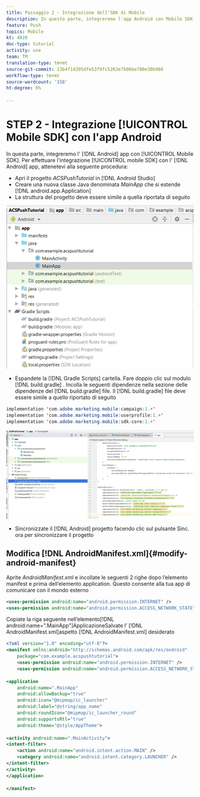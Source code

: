 ```yaml
---
title: Passaggio 2 - Integrazione dell'SDK di Mobile
description: In questa parte, integreremo l'app Android con Mobile SDK. Per integrare l’SDK per dispositivi mobili con l’app Android
feature: Push
topics: Mobile
kt: 4826
doc-type: tutorial
activity: use
team: TM
translation-type: tm+mt
source-git-commit: 13b4f1d395dfe53f9fc5263e7b06be700e30b986
workflow-type: tm+mt
source-wordcount: '158'
ht-degree: 0%

---
```


# STEP 2 - Integrazione [!UICONTROL Mobile SDK] con l&#39;app Android

In questa parte, integreremo l&#39; [!DNL Android] app con [!UICONTROL Mobile SDK]. Per effettuare l&#39;integrazione [!UICONTROL mobile SDK] con l&#39; [!DNL Android] app, attenetevi alla seguente procedura:

* Apri il progetto *ACSPushTutorial* in [!DNL Android Studio]
* Creare una nuova classe Java denominata *MainApp* che si estende [!DNL android.app.Application]
* La struttura del progetto deve essere simile a quella riportata di seguito

![main-app](assets/android-main-app.PNG)

* Espandete la [!DNL Gradle Scripts] cartella. Fare doppio clic sul modulo [!DNL build.gradle] . Incolla le seguenti dipendenze nella sezione delle dipendenze del [!DNL build.gradle] file. Il [!DNL build.gradle] file deve essere simile a quello riportato di seguito

<!--
Removed `{.line-numbers}` below
-->

```java
implementation 'com.adobe.marketing.mobile:campaign:1.+'
implementation 'com.adobe.marketing.mobile:userprofile:1.+'
implementation 'com.adobe.marketing.mobile:sdk-core:1.+'
```

![gradazione modulo](assets/module-build-gradle.PNG)

* Sincronizzate il [!DNL Android] progetto facendo clic sul pulsante Sinc. ora per sincronizzare il progetto

## Modifica [!DNL AndroidManifest.xml]{#modify-android-manifest}

Aprite *AndroidManifest.xml* e incollate le seguenti 2 righe dopo l’elemento manifest e prima dell’elemento application. Questo consente alla tua app di comunicare con il mondo esterno

<!--
Removed `{.line-numbers}` below
-->

```xml
<uses-permission android:name="android.permission.INTERNET" />
<uses-permission android:name="android.permission.ACCESS_NETWORK_STATE" />
```

Copiate la riga seguente nell’elemento[!DNL android:name=".MainApp"]ApplicazioneSalvate l’ [!DNL AndroidManifest.xml]aspetto [!DNL AndroidManifest.xml] desiderato

<!--
Removed `{.line-numbers}` below
-->

```xml
<?xml version="1.0" encoding="utf-8"?>
<manifest xmlns:android="http://schemas.android.com/apk/res/android"
    package="com.example.acspushtutorial">
    <uses-permission android:name="android.permission.INTERNET" />
    <uses-permission android:name="android.permission.ACCESS_NETWORK_STATE" />

<application
    android:name=".MainApp"
    android:allowBackup="true"
    android:icon="@mipmap/ic_launcher"
    android:label="@string/app_name"
    android:roundIcon="@mipmap/ic_launcher_round"
    android:supportsRtl="true"
    android:theme="@style/AppTheme">

<activity android:name=".MainActivity">
<intent-filter>
    <action android:name="android.intent.action.MAIN" />
    <category android:name="android.intent.category.LAUNCHER" />
</intent-filter>
</activity>
</application>

</manifest>
```
